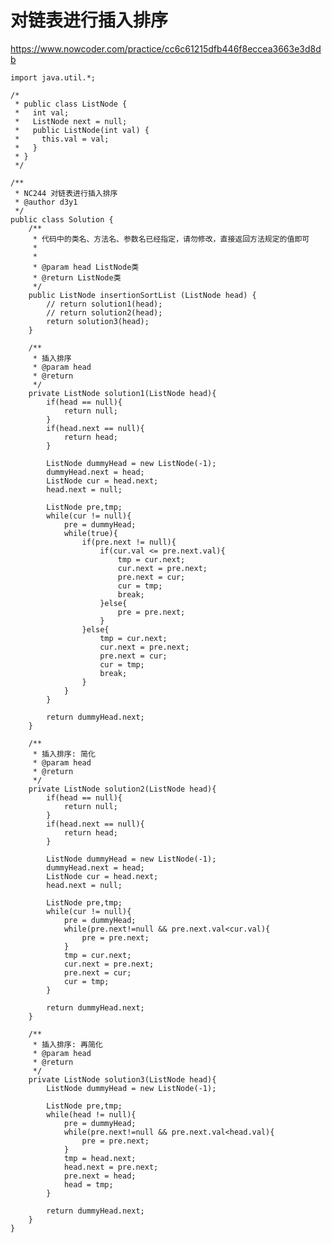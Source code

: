 # 对链表进行插入排序
https://www.nowcoder.com/practice/cc6c61215dfb446f8eccea3663e3d8db

    import java.util.*;
    
    /*
     * public class ListNode {
     *   int val;
     *   ListNode next = null;
     *   public ListNode(int val) {
     *     this.val = val;
     *   }
     * }
     */
    
    /**
     * NC244 对链表进行插入排序
     * @author d3y1
     */
    public class Solution {
        /**
         * 代码中的类名、方法名、参数名已经指定，请勿修改，直接返回方法规定的值即可
         *
         *
         * @param head ListNode类
         * @return ListNode类
         */
        public ListNode insertionSortList (ListNode head) {
            // return solution1(head);
            // return solution2(head);
            return solution3(head);
        }
    
        /**
         * 插入排序
         * @param head
         * @return
         */
        private ListNode solution1(ListNode head){
            if(head == null){
                return null;
            }
            if(head.next == null){
                return head;
            }
    
            ListNode dummyHead = new ListNode(-1);
            dummyHead.next = head;
            ListNode cur = head.next;
            head.next = null;
    
            ListNode pre,tmp;
            while(cur != null){
                pre = dummyHead;
                while(true){
                    if(pre.next != null){
                        if(cur.val <= pre.next.val){
                            tmp = cur.next;
                            cur.next = pre.next;
                            pre.next = cur;
                            cur = tmp;
                            break;
                        }else{
                            pre = pre.next;
                        }
                    }else{
                        tmp = cur.next;
                        cur.next = pre.next;
                        pre.next = cur;
                        cur = tmp;
                        break;
                    }
                }
            }
    
            return dummyHead.next;
        }
    
        /**
         * 插入排序: 简化
         * @param head
         * @return
         */
        private ListNode solution2(ListNode head){
            if(head == null){
                return null;
            }
            if(head.next == null){
                return head;
            }
    
            ListNode dummyHead = new ListNode(-1);
            dummyHead.next = head;
            ListNode cur = head.next;
            head.next = null;
    
            ListNode pre,tmp;
            while(cur != null){
                pre = dummyHead;
                while(pre.next!=null && pre.next.val<cur.val){
                    pre = pre.next;
                }
                tmp = cur.next;
                cur.next = pre.next;
                pre.next = cur;
                cur = tmp;
            }
    
            return dummyHead.next;
        }
    
        /**
         * 插入排序: 再简化
         * @param head
         * @return
         */
        private ListNode solution3(ListNode head){
            ListNode dummyHead = new ListNode(-1);
    
            ListNode pre,tmp;
            while(head != null){
                pre = dummyHead;
                while(pre.next!=null && pre.next.val<head.val){
                    pre = pre.next;
                }
                tmp = head.next;
                head.next = pre.next;
                pre.next = head;
                head = tmp;
            }
    
            return dummyHead.next;
        }
    }
    

